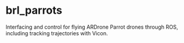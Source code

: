 # brl_parrots
Interfacing and control for flying ARDrone Parrot drones through ROS, including tracking trajectories with Vicon.
